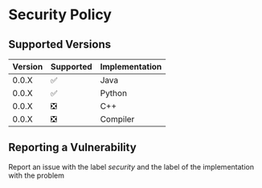 # Security Policy

## Supported Versions
| Version | Supported | Implementation |
| ------- | --------- | -------------- |
|0.0.X|✅|Java|
|0.0.X|✅|Python|
|0.0.X|❎|C++|
|0.0.X|❎|Compiler|

## Reporting a Vulnerability
Report an issue with the label _security_ and the label of the implementation with the problem
